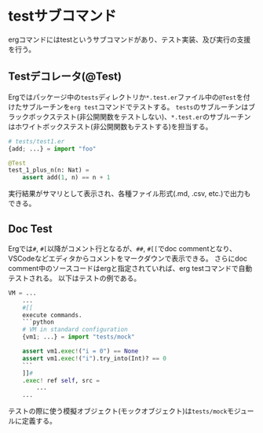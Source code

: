 # testサブコマンド

ergコマンドにはtestというサブコマンドがあり、テスト実装、及び実行の支援を行う。

## Testデコレータ(@Test)

Ergではパッケージ中の`tests`ディレクトリか`*.test.er`ファイル中の`@Test`を付けたサブルーチンを`erg test`コマンドでテストする。
`tests`のサブルーチンはブラックボックステスト(非公開関数をテストしない)、`*.test.er`のサブルーチンはホワイトボックステスト(非公開関数もテストする)を担当する。

```python
# tests/test1.er
{add; ...} = import "foo"

@Test
test_1_plus_n(n: Nat) =
    assert add(1, n) == n + 1
```

実行結果がサマリとして表示され、各種ファイル形式(.md, .csv, etc.)で出力もできる。

## Doc Test

Ergでは`#`, `#[`以降がコメント行となるが、`##`, `#[[`でdoc commentとなり、VSCodeなどエディタからコメントをマークダウンで表示できる。
さらにdoc comment中のソースコードはergと指定されていれば、erg testコマンドで自動テストされる。
以下はテストの例である。

```python
VM = ...
    ...
    #[[
    execute commands.
    ```python
    # VM in standard configuration
    {vm1; ...} = import "tests/mock"

    assert vm1.exec!("i = 0") == None
    assert vm1.exec!("i").try_into(Int)? == 0
    ```
    ]]#
    .exec! ref self, src =
        ...
    ...
```

テストの際に使う模擬オブジェクト(モックオブジェクト)は`tests/mock`モジュールに定義する。
